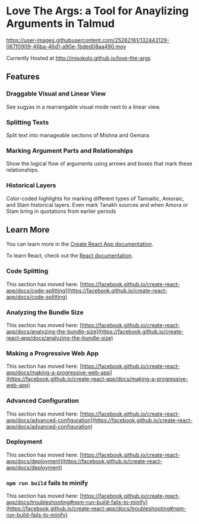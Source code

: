 # Love The Args: a Tool for Anaylizing Arguments in Talmud

https://user-images.githubusercontent.com/25262161/132443129-067f0909-46ba-46d1-a90e-1bded08aa490.mov

Currently Hosted at http://mjsokolo.github.io/love-the-args

## Features

### Draggable Visual and Linear View

See sugyas in a rearrangable visual mode next to a linear view.

### Splitting Texts

Split text into manageable sections of Mishna and Gemara.

### Marking Argument Parts and Relationships

Show the logical flow of arguments using arrows and boxes that mark these relationships.

### Historical Layers

Color-coded highlights for marking different types of Tannaitic, Amoraic, and Stam historical layers. Even mark Tanakh sources and when Amora or Stam bring in quotations from earlier periods

## Learn More

You can learn more in the [Create React App documentation](https://facebook.github.io/create-react-app/docs/getting-started).

To learn React, check out the [React documentation](https://reactjs.org/).

### Code Splitting

This section has moved here: [https://facebook.github.io/create-react-app/docs/code-splitting](https://facebook.github.io/create-react-app/docs/code-splitting)

### Analyzing the Bundle Size

This section has moved here: [https://facebook.github.io/create-react-app/docs/analyzing-the-bundle-size](https://facebook.github.io/create-react-app/docs/analyzing-the-bundle-size)

### Making a Progressive Web App

This section has moved here: [https://facebook.github.io/create-react-app/docs/making-a-progressive-web-app](https://facebook.github.io/create-react-app/docs/making-a-progressive-web-app)

### Advanced Configuration

This section has moved here: [https://facebook.github.io/create-react-app/docs/advanced-configuration](https://facebook.github.io/create-react-app/docs/advanced-configuration)

### Deployment

This section has moved here: [https://facebook.github.io/create-react-app/docs/deployment](https://facebook.github.io/create-react-app/docs/deployment)

### `npm run build` fails to minify

This section has moved here: [https://facebook.github.io/create-react-app/docs/troubleshooting#npm-run-build-fails-to-minify](https://facebook.github.io/create-react-app/docs/troubleshooting#npm-run-build-fails-to-minify)
